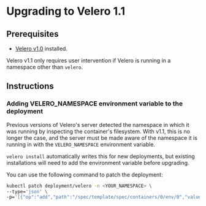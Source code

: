 # Upgrading to Velero 1.1

## Prerequisites
- [Velero v1.0][1] installed.

Velero v1.1 only requires user intervention if Velero is running in a namespace other than `velero`.

## Instructions

### Adding VELERO_NAMESPACE environment variable to the deployment

Previous versions of Velero's server detected the namespace in which it was running by inspecting the container's filesystem.
With v1.1, this is no longer the case, and the server must be made aware of the namespace it is running in with the `VELERO_NAMESPACE` environment variable.

`velero install` automatically writes this for new deployments, but existing installations will need to add the environment variable before upgrading.

You can use the following command to patch the deployment:

```bash
kubectl patch deployment/velero -n <YOUR_NAMESPACE> \
--type='json' \
-p='[{"op":"add","path":"/spec/template/spec/containers/0/env/0","value":{"name":"VELERO_NAMESPACE", "valueFrom":{"fieldRef":{"fieldPath":"metadata.namespace"}}}}]'
```

[1]: https://github.com/velann21/velero/releases/tag/v1.0.0
